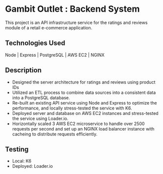 # Gambit Outlet : Backend System
This project is an API infrastructure service for the ratings and reviews module of a retail e-commerce application.
## Technologies Used
Node | Express | PostgreSQL | AWS EC2 | NGINX
## Description
- Designed the server architecture for ratings and reviews using product IDs
- Utilized an ETL process to combine data sources into a consistent data into a PostgreSQL database.
- Re-built an existing API service using Node and Express to optimize the performance, and locally stress-tested the service with K6.
- Deployed server and database on AWS EC2 instances and stress-tested the service using Loader.io.
- Horizontally scaled 3 AWS EC2 microservice to handle over 2500 requests per second and set up an NGINX load balancer instance with cacheing to distribute requests efficiently.

## Testing
- Local: K6
- Deployed: Loader.io
